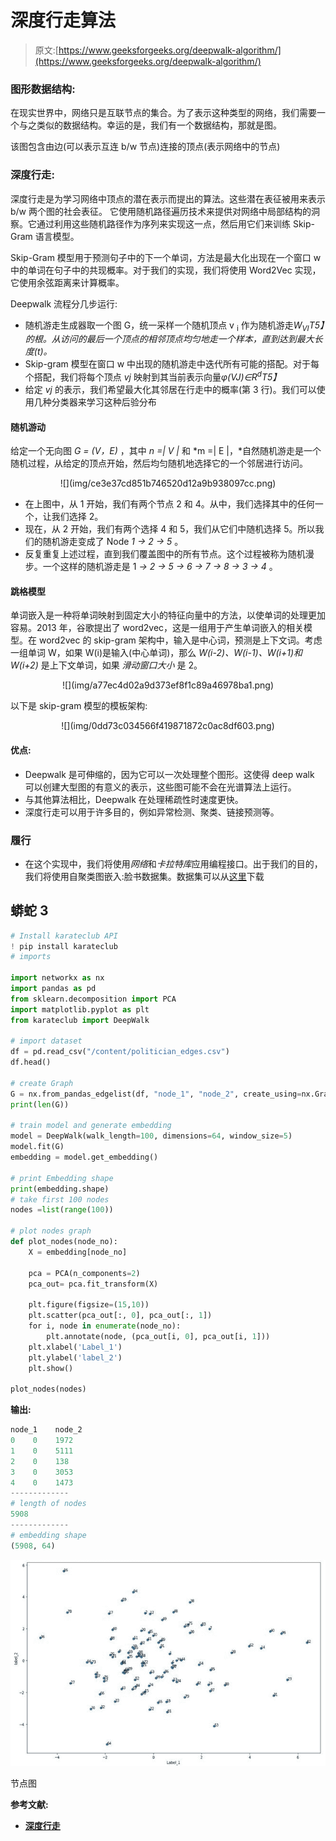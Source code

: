 # 深度行走算法

> 原文:[https://www.geeksforgeeks.org/deepwalk-algorithm/](https://www.geeksforgeeks.org/deepwalk-algorithm/)

### 图形数据结构:

在现实世界中，网络只是互联节点的集合。为了表示这种类型的网络，我们需要一个与之类似的数据结构。幸运的是，我们有一个数据结构，那就是图。

该图包含由边(可以表示互连 b/w 节点)连接的顶点(表示网络中的节点)

### 深度行走:

深度行走是为学习网络中顶点的潜在表示而提出的算法。这些潜在表征被用来表示 b/w 两个图的社会表征。 它使用随机路径遍历技术来提供对网络中局部结构的洞察。它通过利用这些随机路径作为序列来实现这一点，然后用它们来训练 Skip-Gram 语言模型。

Skip-Gram 模型用于预测句子中的下一个单词，方法是最大化出现在一个窗口 w 中的单词在句子中的共现概率。对于我们的实现，我们将使用 Word2Vec 实现，它使用余弦距离来计算概率。

Deepwalk 流程分几步运行:

*   随机游走生成器取一个图 G，统一采样一个随机顶点 v <sub>i</sub> 作为随机游走*W<sub>VI</sub>T5】的根。从访问的最后一个顶点的相邻顶点均匀地走一个样本，直到达到最大长度(t)。*
*   Skip-gram 模型在窗口 w 中出现的随机游走中迭代所有可能的搭配。对于每个搭配，我们将每个顶点 *vj* 映射到其当前表示向量*φ(VJ)∈R<sup>d</sup>T5】*
*   给定 *vj* 的表示，我们希望最大化其邻居在行走中的概率(第 3 行)。我们可以使用几种分类器来学习这种后验分布

#### 随机游动

给定一个无向图 *G = (V，E)* ，其中 *n =| V |* 和 *m =| E |，*自然随机游走是一个随机过程，从给定的顶点开始，然后均匀随机地选择它的一个邻居进行访问。

<center>
![](img/ce3e37cd851b746520d12a9b938097cc.png)</center>

*   在上图中，从 1 开始，我们有两个节点 2 和 4。从中，我们选择其中的任何一个，让我们选择 2。
*   现在，从 2 开始，我们有两个选择 4 和 5，我们从它们中随机选择 5。所以我们的随机游走变成了 Node *1 → 2 → 5* 。
*   反复重复上述过程，直到我们覆盖图中的所有节点。这个过程被称为随机漫步。一个这样的随机游走是 1 *→ 2 → 5 → 6 → 7 → 8 → 3 → 4* 。

#### 跳格模型

单词嵌入是一种将单词映射到固定大小的特征向量中的方法，以使单词的处理更加容易。2013 年，谷歌提出了 word2vec，这是一组用于产生单词嵌入的相关模型。在 word2vec 的 skip-gram 架构中，输入是中心词，预测是上下文词。考虑一组单词 W，如果 W(i)是输入(中心单词)，那么 *W(i-2)、W(i-1)、W(i+1)和 W(i+2)* 是上下文单词，如果 *滑动窗口大小* 是 2。

<center>
![](img/a77ec4d02a9d373ef8f1c89a46978ba1.png)</center>

以下是 skip-gram 模型的模板架构:

<center>
![](img/0dd73c034566f419871872c0ac8df603.png)</center>

#### 优点:

*   Deepwalk 是可伸缩的，因为它可以一次处理整个图形。这使得 deep walk 可以创建大型图的有意义的表示，这些图可能不会在光谱算法上运行。
*   与其他算法相比，Deepwalk 在处理稀疏性时速度更快。
*   深度行走可以用于许多目的，例如异常检测、聚类、链接预测等。

### 履行

*   在这个实现中，我们将使用*网络*和*卡拉特库*应用编程接口。出于我们的目的，我们将使用自聚类图嵌入:脸书数据集。数据集可以从[这里](https://snap.stanford.edu/data/gemsec-Facebook.html)下载

## 蟒蛇 3

```py
# Install karateclub API
! pip install karateclub
# imports

import networkx as nx
import pandas as pd
from sklearn.decomposition import PCA
import matplotlib.pyplot as plt
from karateclub import DeepWalk

# import dataset
df = pd.read_csv("/content/politician_edges.csv")
df.head()

# create Graph
G = nx.from_pandas_edgelist(df, "node_1", "node_2", create_using=nx.Graph())
print(len(G))

# train model and generate embedding
model = DeepWalk(walk_length=100, dimensions=64, window_size=5)
model.fit(G)
embedding = model.get_embedding()

# print Embedding shape
print(embedding.shape)
# take first 100 nodes
nodes =list(range(100))

# plot nodes graph
def plot_nodes(node_no):
    X = embedding[node_no]

    pca = PCA(n_components=2)
    pca_out= pca.fit_transform(X)

    plt.figure(figsize=(15,10))
    plt.scatter(pca_out[:, 0], pca_out[:, 1])
    for i, node in enumerate(node_no):
        plt.annotate(node, (pca_out[i, 0], pca_out[i, 1]))
    plt.xlabel('Label_1')
    plt.ylabel('label_2')
    plt.show()

plot_nodes(nodes)
```

**输出:**

```py
node_1    node_2
0    0    1972
1    0    5111
2    0    138
3    0    3053
4    0    1473
-------------
# length of nodes
5908
-------------
# embedding shape
(5908, 64)
```

![](img/89a55b46fe206b90dd716afb86384c04.png)

节点图

**参考文献:**

*   [**深度行走**](https://arxiv.org/abs/1403.6652)